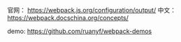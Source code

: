 官网： https://webpack.js.org/configuration/output/
中文： https://webpack.docschina.org/concepts/

demo: https://github.com/ruanyf/webpack-demos
